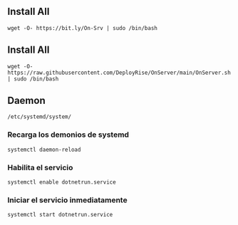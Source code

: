 ## Install All
```wget -O- https://bit.ly/On-Srv | sudo /bin/bash```

## Install All
```wget -O- https://raw.githubusercontent.com/DeployRise/OnServer/main/OnServer.sh | sudo /bin/bash```

## Daemon
```/etc/systemd/system/```

###  Recarga los demonios de systemd
```systemctl daemon-reload```

### Habilita el servicio
```systemctl enable dotnetrun.service```

### Iniciar el servicio inmediatamente
```systemctl start dotnetrun.service```

